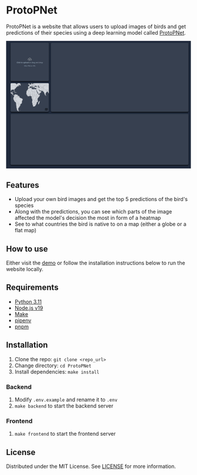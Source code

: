 # ProtoPNet
ProtoPNet is a website that allows users to upload images of birds and get predictions of their species using a deep learning model called [ProtoPNet](https://github.com/cfchen-duke/ProtoPNet).

![Demo](/assets/demo.gif)

## Features
- Upload your own bird images and get the top 5 predictions of the bird's species
- Along with the predictions, you can see which parts of the image affected the model's decision the most in form of a heatmap
- See to what countries the bird is native to on a map (either a globe or a flat map)

## How to use
Either visit the [demo](https://proto-p-net.vercel.app/) or follow the installation instructions below to run the website locally.

## Requirements
- [Python 3.11](https://www.python.org/downloads/)
- [Node.js v19](https://nodejs.org/en/)
- [Make](https://www.gnu.org/software/make/)
- [pipenv](https://pipenv.pypa.io/en/latest/)
- [pnpm](https://pnpm.io/)

## Installation
1. Clone the repo: `git clone <repo_url>`
2. Change directory: `cd ProtoPNet`
3. Install dependencies: `make install`

### Backend
1. Modify `.env.example` and rename it to `.env`
2. `make backend` to start the backend server

### Frontend
1. `make frontend` to start the frontend server

## License
Distributed under the MIT License. See [LICENSE](/LICENSE) for more information.
